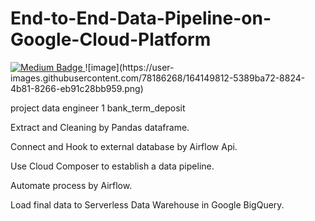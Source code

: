 # End-to-End-Data-Pipeline-on-Google-Cloud-Platform

<a href="https://medium.com/@jaroensakyodkantha_654/%E0%B9%82%E0%B8%9B%E0%B8%A3%E0%B9%80%E0%B8%88%E0%B8%84-de-%E0%B8%87%E0%B9%88%E0%B8%B2%E0%B8%A2%E0%B9%86-%E0%B8%9C%E0%B9%88%E0%B8%B2%E0%B8%99-gcp-1-b3e38ed1350a">
      <img src="https://img.shields.io/badge/Medium-gray?style=for-the-badge&logo=medium&logoColor=white" alt="Medium Badge"/>
    </a>
![image](https://user-images.githubusercontent.com/78186268/164149812-5389ba72-8824-4b81-8266-eb91c28bb959.png)

project data engineer 1 bank_term_deposit

Extract and Cleaning by Pandas dataframe.

Connect and Hook to external database by Airflow Api.

Use Cloud Composer to establish a data pipeline.

Automate process by Airflow.

Load final data to Serverless Data Warehouse in Google BigQuery.
